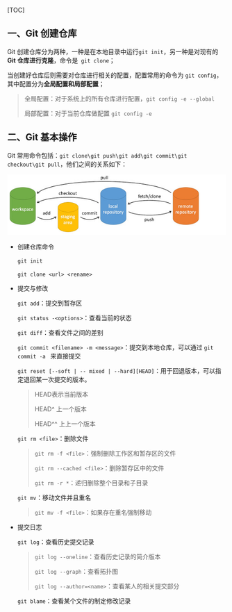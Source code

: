 [TOC]

## 一、Git 创建仓库

Git 创建仓库分为两种，一种是在本地目录中运行`git init`，另一种是对现有的 **Git 仓库进行克隆**，命令是` git clone`；

当创建好仓库后则需要对仓库进行相关的配置，配置常用的命令为 `git config`，其中配置分为**全局配置和局部配置**；

> 全局配置：对于系统上的所有仓库进行配置，`git config -e --global`
>
> 局部配置：对于当前仓库做配置 `git config -e`

## 二、Git 基本操作

Git 常用命令包括：`git clone\git push\git add\git commit\git checkout\git pull`，他们之间的关系如下：

![image-20201008164412636](Untitled.assets/image-20201008164412636.png)

* 创建仓库命令

  `git init`

  `git clone <url> <rename>`

* 提交与修改

  `git add`：提交到暂存区

  `git status -<options>`：查看当前的状态

  `git diff`：查看文件之间的差别

  `git commit <filename> -m <message>`：提交到本地仓库，可以通过 `git commit -a ` 来直接提交

  `git reset [--soft | -- mixed | --hard][HEAD]`：用于回退版本，可以指定退回某一次提交的版本。

  > HEAD表示当前版本
  >
  > HEAD^ 上一个版本
  >
  > HEAD^^ 上上一个版本

  `git rm <file>`：删除文件

  > `git rm -f <file>`：强制删除工作区和暂存区的文件
  >
  > `git rm --cached <file>`：删除暂存区中的文件
  >
  > `git rm -r *`：递归删除整个目录和子目录

  `git mv`：移动文件并且重名

  > `git mv -f <file>`：如果存在重名强制移动

* 提交日志

  `git log`：查看历史提交记录

  > `git log --oneline`：查看历史记录的简介版本
  >
  > `git log --graph`：查看拓扑图
  >
  > `git log --author=<name>`：查看某人的相关提交部分

  `git blame`：查看某个文件的制定修改记录

  

